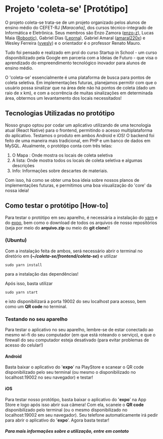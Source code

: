 # Projeto 'coleta-se' [Protótipo]

O projeto coleta-se trata-se de um projeto organizado pelos alunos de ensino médio do CEFET-RJ *[Maracaña]*, dos cursos técnico-integrado de Informática e Eletrônica. Seus membros são Enzo Zamora ([enzo-z](https://github.com/enzo-z)), Lucas Maia ([Robootic](https://github.com/Robootic)), Gabriel Dias ([Leorna](https://github.com/Leorna)), Gabriel Amaral ([amaral220x](https://github.com/amaral220x)) e Wesley Ferreira ([vvesly](https://github.com/vvesly/)) e o orientador é o professor Renato Mauro.

Tudo foi pensado e realizado em prol do curso Startup in School - um curso disponibilizado pela Google em parceria com a Ideias de Futuro - que visa o aprendizado do empreendimento tecnológico inovador para alunos de ensino médio.

O 'coleta-se' essencialmente é uma plataforma de busca para pontos de coleta seletiva. Em implementações futuras, planejamos permitir com que o usuário possa sinalizar que na área dele não há pontos de coleta (dado um raio de x km), e com a ocorrência de muitas sinalizações em determinada área, obtermos um levantamento dos locais necessitados!

## Tecnologias Utilizadas no protótipo

Nosso grupo optou por codar um aplicativo utilizando de uma tecnologia atual (React Native) para o frontend, permitindo o acesso multiplataforma do aplicativo. Testamos o produto em ambos Android e iOS! O backend foi feito de uma maneira mais tradicional, em PHP e um banco de dados em MySQL.
Atualmente, o protótipo conta com três telas:

1. O Mapa : Onde mostra os locais de coleta seletiva
2. A lista: Onde mostra todos os locais de coleta seletiva e algumas descrições
3. Info: Informações sobre descartes de materiais.

Com isso, há como se obter uma boa ideia sobre nossos planos de implementações futuras, e permitimos uma boa visualização do 'core' da nossa ideia!

## Como testar o protótipo [How-to]

Para testar o protótipo em seu aparelho, é necessária a instalação do [yarn](https://yarnpkg.com/en/docs/install#debian-stable) e do [expo](https://docs.expo.io/versions/v35.0.0/introduction/installation/), bem como o download de todos os arquivos de nosso repositórios (seja por meio do **arquivo.zip** ou meio do **git clone**)!

### (Ubuntu)

Com a instalação feita de ambos, será necessário abrir o terminal no diretório em  **(*~/coleta-se/frontend/coleta-se*)** e utilizar

	sudo yarn install

para a instalação das dependências!

Após isso, basta utilizar

	sudo yarn start

e isto disponibilizará a porta 19002 do seu localhost para acesso, bem como um **QR code** no terminal.

### Testando no seu aparelho

Para testar o aplicativo no seu aparelho, lembre-se de estar conectado ao mesmo wi-fi do seu computador (em que está roteando o serviço), e que o firewall do seu computador esteja desativado (para evitar problemas de acesso do celular!)

#### **Android**

Basta baixar o aplicativo do '**expo**' na PlayStore e scanear o QR code disponibilizado pelo seu terminal (ou mesmo o disponibilizado no localhost:19002 no seu navegador) e testar!

#### **iOS**

Para testar nosso protótipo, basta baixar o aplicativo do '**expo**' na App Store e logo após isso abrir sua câmera! Com ela, scaneie o **QR code** disponibilizado pelo terminal (ou o mesmo disponibilizado no localhost:19002 em seu navegador). Seu telefone automaticamente irá pedir para abrir o aplicativo do '**expo**'. Agora basta testar!

##### Para mais informações sobre a utilização, entre em contato
